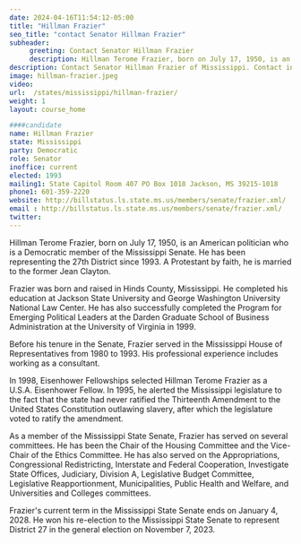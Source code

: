 ```yaml
---
date: 2024-04-16T11:54:12-05:00
title: "Hillman Frazier"
seo_title: "contact Senator Hillman Frazier"
subheader:
     greeting: Contact Senator Hillman Frazier
     description: Hillman Terome Frazier, born on July 17, 1950, is an American politician who is a Democratic member of the Mississippi Senate. He has been representing the 27th District since 1993. A Protestant by faith, he is married to the former Jean Clayton.
description: Contact Senator Hillman Frazier of Mississippi. Contact information for Hillman Frazier includes email address, phone number, and mailing address.
image: hillman-frazier.jpeg
video:
url:  /states/mississippi/hillman-frazier/
weight: 1
layout: course_home

####candidate
name: Hillman Frazier
state: Mississippi
party: Democratic
role: Senator
inoffice: current
elected: 1993
mailing1: State Capitol Room 407 PO Box 1018 Jackson, MS 39215-1018
phone1: 601-359-2220
website: http://billstatus.ls.state.ms.us/members/senate/frazier.xml/
email : http://billstatus.ls.state.ms.us/members/senate/frazier.xml/
twitter:
---
```


Hillman Terome Frazier, born on July 17, 1950, is an American politician who is a Democratic member of the Mississippi Senate. He has been representing the 27th District since 1993. A Protestant by faith, he is married to the former Jean Clayton.

Frazier was born and raised in Hinds County, Mississippi. He completed his education at Jackson State University and George Washington University National Law Center. He has also successfully completed the Program for Emerging Political Leaders at the Darden Graduate School of Business Administration at the University of Virginia in 1999.

Before his tenure in the Senate, Frazier served in the Mississippi House of Representatives from 1980 to 1993. His professional experience includes working as a consultant.

In 1998, Eisenhower Fellowships selected Hillman Terome Frazier as a U.S.A. Eisenhower Fellow. In 1995, he alerted the Mississippi legislature to the fact that the state had never ratified the Thirteenth Amendment to the United States Constitution outlawing slavery, after which the legislature voted to ratify the amendment.

As a member of the Mississippi State Senate, Frazier has served on several committees. He has been the Chair of the Housing Committee and the Vice-Chair of the Ethics Committee. He has also served on the Appropriations, Congressional Redistricting, Interstate and Federal Cooperation, Investigate State Offices, Judiciary, Division A, Legislative Budget Committee, Legislative Reapportionment, Municipalities, Public Health and Welfare, and Universities and Colleges committees.

Frazier's current term in the Mississippi State Senate ends on January 4, 2028. He won his re-election to the Mississippi State Senate to represent District 27 in the general election on November 7, 2023.
